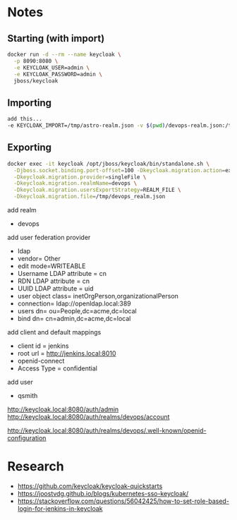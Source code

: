 # Notes

## Starting (with import)
```bash
docker run -d --rm --name keycloak \
  -p 8090:8080 \
  -e KEYCLOAK_USER=admin \
  -e KEYCLOAK_PASSWORD=admin \
  jboss/keycloak
```

## Importing

```bash
add this...
-e KEYCLOAK_IMPORT=/tmp/astro-realm.json -v $(pwd)/devops-realm.json:/tmp/devops-realm.json
```

## Exporting

```bash
docker exec -it keycloak /opt/jboss/keycloak/bin/standalone.sh \
  -Djboss.socket.binding.port-offset=100 -Dkeycloak.migration.action=export \
  -Dkeycloak.migration.provider=singleFile \
  -Dkeycloak.migration.realmName=devops \
  -Dkeycloak.migration.usersExportStrategy=REALM_FILE \
  -Dkeycloak.migration.file=/tmp/devops_realm.json
```

add realm
- devops

add user federation provider
- ldap
- vendor= Other
- edit mode=WRITEABLE
- Username LDAP attribute = cn
- RDN LDAP attribute = cn
- UUID LDAP attribute = uid
- user object class= inetOrgPerson,organizationalPerson
- connection= ldap://openldap.local:389
- users dn=  ou=People,dc=acme,dc=local
- bind dn=  cn=admin,dc=acme,dc=local

add client and default mappings
- client id = jenkins
- root url = http://jenkins.local:8010
- openid-connect
- Access Type = confidential

add user
- qsmith

http://keycloak.local:8080/auth/admin
http://keycloak.local:8080/auth/realms/devops/account

http://keycloak.local:8080/auth/realms/devops/.well-known/openid-configuration

# Research

- https://github.com/keycloak/keycloak-quickstarts
- https://joostvdg.github.io/blogs/kubernetes-sso-keycloak/
- https://stackoverflow.com/questions/56042425/how-to-set-role-based-login-for-jenkins-in-keycloak